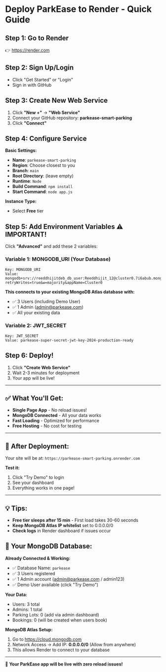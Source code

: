 # Deploy ParkEase to Render - Quick Guide

## Step 1: Go to Render
👉 https://render.com

## Step 2: Sign Up/Login
- Click "Get Started" or "Login"
- Sign in with GitHub

## Step 3: Create New Web Service
1. Click **"New +"** → **"Web Service"**
2. Connect your GitHub repository: **parkease-smart-parking**
3. Click **"Connect"**

## Step 4: Configure Service

**Basic Settings:**
- **Name**: `parkease-smart-parking`
- **Region**: Choose closest to you
- **Branch**: `main`
- **Root Directory**: (leave empty)
- **Runtime**: `Node`
- **Build Command**: `npm install`
- **Start Command**: `node app.js`

**Instance Type:**
- Select **Free** tier

## Step 5: Add Environment Variables ⚠️ IMPORTANT!

Click **"Advanced"** and add these 2 variables:

### Variable 1: MONGODB_URI (Your Database)
```
Key: MONGODB_URI
Value: mongodb+srv://reeddhijitdeb_db_user:Reeddhijit_12@cluster0.7i6abub.mongodb.net/parkease?retryWrites=true&w=majority&appName=Cluster0
```

**This connects to your existing MongoDB Atlas database with:**
- ✅ 3 Users (including Demo User)
- ✅ 1 Admin (admin@parkease.com)
- ✅ All your existing data

### Variable 2: JWT_SECRET
```
Key: JWT_SECRET
Value: parkease-super-secret-jwt-key-2024-production-ready
```

## Step 6: Deploy!
1. Click **"Create Web Service"**
2. Wait 2-3 minutes for deployment
3. Your app will be live!

---

## ✅ What You'll Get:

- **Single Page App** - No reload issues!
- **MongoDB Connected** - All your data works
- **Fast Loading** - Optimized for performance
- **Free Hosting** - No cost for testing

---

## 🎯 After Deployment:

Your site will be at: `https://parkease-smart-parking.onrender.com`

**Test it:**
1. Click "Try Demo" to login
2. See your dashboard
3. Everything works in one page!

---

## 💡 Tips:

- **Free tier sleeps after 15 min** - First load takes 30-60 seconds
- **Keep MongoDB Atlas IP whitelist** set to 0.0.0.0/0
- **Check logs** in Render dashboard if issues occur

## 💾 Your MongoDB Database:

**Already Connected & Working:**
- ✅ Database Name: `parkease`
- ✅ 3 Users registered
- ✅ 1 Admin account (admin@parkease.com / admin123)
- ✅ Demo User available (click "Try Demo")

**Your Data:**
- Users: 3 total
- Admins: 1 total
- Parking Lots: 0 (add via admin dashboard)
- Bookings: 0 (will be created when users book)

**MongoDB Atlas Setup:**
1. Go to https://cloud.mongodb.com
2. Network Access → Add IP: **0.0.0.0/0** (Allow from anywhere)
3. This allows Render to connect to your database

---

🎉 **Your ParkEase app will be live with zero reload issues!**

